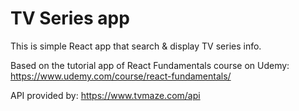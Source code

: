 # TV Series app

This is simple React app that search & display TV series info.

Based on the tutorial app of React Fundamentals course on Udemy: https://www.udemy.com/course/react-fundamentals/

API provided by: https://www.tvmaze.com/api
